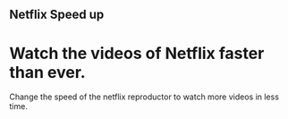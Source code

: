 ## Netflix Speed up
# Watch the videos of Netflix faster than ever.
Change the speed of the netflix reproductor to watch more videos in less time.